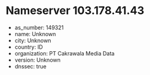 # Nameserver 103.178.41.43

* as_number: 149321
* name: Unknown
* city: Unknown
* country: ID
* organization: PT Cakrawala Media Data
* version: Unknown
* dnssec: true
